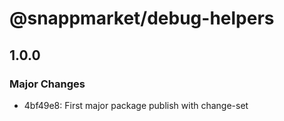 # @snappmarket/debug-helpers

## 1.0.0
### Major Changes

- 4bf49e8: First major package publish with change-set

